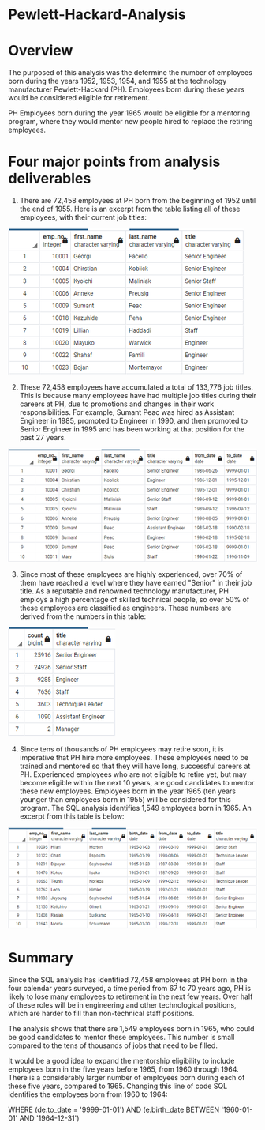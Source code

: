 # Pewlett-Hackard-Analysis

# Overview

The purposed of this analysis was the determine the number of employees born during the years 1952, 1953, 1954, and 1955 at the technology manufacturer Pewlett-Hackard (PH). Employees born during these years would be considered eligible for retirement.

PH Employees born during the year 1965 would be eligible for a mentoring program, where they would mentor new people hired to replace the retiring employees.

# Four major points from analysis deliverables

1) There are 72,458 employees at PH born from the beginning of 1952 until the end of 1955. Here is an excerpt from the table listing all of these employees, with their current job titles:

![Unique-Titles](Unique-Titles.png)

2) These 72,458 employees have accumulated a total of 133,776 job titles. This is because many employees have had multiple job titles during their careers at PH, due to promotions and changes in their work responsibilities. For example, Sumant Peac was hired as Assistant Engineer in 1985, promoted to Engineer in 1990, and then promoted to Senior Engineer in 1995 and has been working at that position for the past 27 years.

![Retirement-Titles](Retirement-Titles.png) 

3) Since most of these employees are highly experienced, over 70% of them have reached a level where they have earned "Senior" in their job title. As a reputable and renowned technology manufacturer, PH employs a high percentage of skilled technical people, so over 50% of these employees are classified as engineers. These numbers are derived from the numbers in this table:

![Retiring-Titles](Retiring-Titles.png)

4) Since tens of thousands of PH employees may retire soon, it is imperative that PH hire more employees. These employees need to be trained and mentored so that they will have long, successful careers at PH. Experienced employees who are not eligible to retire yet, but may become eligible within the next 10 years, are good candidates to mentor these new employees. Employees born in the year 1965 (ten years younger than employees born in 1955) will be considered for this program. The SQL analysis identifies 1,549 employees born in 1965. An excerpt from this table is below:

![Mentorship-Eligibility](Mentorship-Eligibility.png)

# Summary

Since the SQL analysis has identified 72,458 employees at PH born in the four calendar years surveyed, a time period from 67 to 70 years ago, PH is likely to lose many employees to retirement in the next few years. Over half of these roles will be in engineering and other technological positions, which are harder to fill than non-technical staff positions.

The analysis shows that there are 1,549 employees born in 1965, who could be good candidates to mentor these employees. This number is small compared to the tens of thousands of jobs that need to be filled. 

It would be a good idea to expand the mentorship eligibility to include employees born in the five years before 1965, from 1960 through 1964. There is a considerably larger number of employees born during each of these five years, compared to 1965. Changing this line of code SQL identifies the employees born from 1960 to 1964:

WHERE (de.to_date = '9999-01-01') AND (e.birth_date BETWEEN '1960-01-01' AND '1964-12-31')
